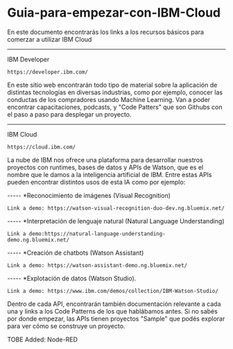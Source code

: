 # Guia-para-empezar-con-IBM-Cloud
En este documento encontrarás los links a los recursos básicos para comerzar a utilizar IBM Cloud

-------------------------
IBM Developer


    https://developer.ibm.com/

En este sitio web encontrarán todo tipo de material sobre la aplicación de distintas tecnologías en diversas industrias, como por ejemplo, conocer las conductas de los compradores usando Machine Learning.
Van a poder encontrar capacitaciones, podcasts, y "Code Patters" que son Githubs con el paso a paso para desplegar un proyecto.


-------------------------

IBM Cloud

    https://cloud.ibm.com/

La nube de IBM nos ofrece una plataforma para desarrollar nuestros proyectos con runtimes, bases de datos y APIs de Watson, que es el nombre que le damos a la inteligencia artificial de IBM. Entre estas APIs pueden encontrar distintos usos de esta IA como por ejemplo:

----- *Reconocimiento de imágenes (Visual Recognition)

    Link a demo: https://watson-visual-recognition-duo-dev.ng.bluemix.net/

----- *Interpretación de lenguaje natural (Natural Language Understanding)

    Link a demo:https://natural-language-understanding-demo.ng.bluemix.net/

----- *Creación de chatbots (Watson Assistant)

    Link a demo: https://watson-assistant-demo.ng.bluemix.net/

----- *Explotación de datos (Watson Studio). 

    Link a demo: https://www.ibm.com/demos/collection/IBM-Watson-Studio/


Dentro de cada API, encontrarán también documentación relevante a cada una y links a los Code Patterns de los que hablábamos antes. Si no sabés por donde empezar, las APIs tienen proyectos "Sample" que podés explorar para ver cómo se construye un proyecto. 

TOBE Added:
Node-RED
